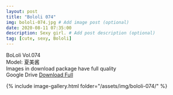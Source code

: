 ```yaml
---
layout: post
title: "Bololi 074"
img: bololi-074.jpg # Add image post (optional)
date: 2020-08-11 07:35:00
description: Sexy girl. # Add post description (optional)
tag: [cute, sexy, Bololi]
---
```

BoLoli Vol.074  
Model: 夏美酱                                            
Images in download package have full quality                    
Google Drive [Download Full](http://gestyy.com/ewHQGS)

{% include image-gallery.html folder="/assets/img/bololi-074/" %}
